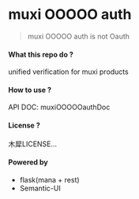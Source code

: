 # muxi OOOOO auth

>  muxi OOOOO auth is not Oauth

#### What this repo do ?

unified verification for muxi products

#### How to use ?

API DOC: muxiOOOOOauthDoc

#### License ?

木犀LICENSE...

#### Powered by

  * flask(mana + rest)
  * Semantic-UI

